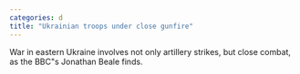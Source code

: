 ```yaml
---
categories: d
title: "Ukrainian troops under close gunfire"
---
```

War in eastern Ukraine involves not only artillery strikes, but close combat, as the BBC"s Jonathan Beale finds.
